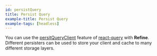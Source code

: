 ```yaml
---
id: persistQuery
title: Persist Query
example-title: Persist Query
example-tags: [headless]
---
```


You can use the [persitQueryClient](https://tanstack.com/query/v4/docs/react/plugins/persistQueryClient) feature of [react-query](https://tanstack.com/query/v4/docs) with **Refine**. Different persisters can be used to store your client and cache to many different storage layers.

<CodeSandboxExample path="with-persist-query" />
